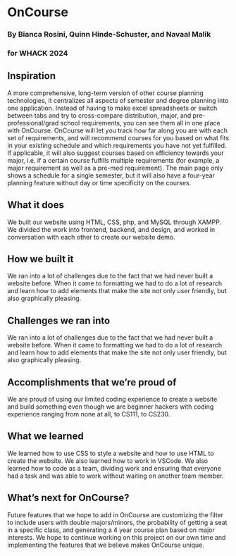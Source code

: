 # OnCourse
### By Bianca Rosini, Quinn Hinde-Schuster, and Navaal Malik
### for WHACK 2024

## Inspiration
A more comprehensive, long-term version of other course planning technologies, it centralizes all aspects of semester and degree planning into one application. Instead of having to make excel spreadsheets or switch between tabs and try to cross-compare distribution, major, and pre-professional/grad school requirements, you can see them all in one place with OnCourse. OnCourse will let you track how far along you are with each set of requirements, and will recommend courses for you based on what fits in your existing schedule and which requirements you have not yet fulfilled. If applicable, it will also suggest courses based on efficiency towards your major, i.e. if a certain course fulfills multiple requirements (for example, a major requirement as well as a pre-med requirement). The main page only shows a schedule for a single semester, but it will also have a four-year planning feature without day or time specificity on the courses.

## What it does
We built our website using HTML, CSS, php, and MySQL through XAMPP. We divided the work into frontend, backend, and design, and worked in conversation with each other to create our website demo.

## How we built it
We ran into a lot of challenges due to the fact that we had never built a website before. When it came to formatting we had to do a lot of research and learn how to add elements that make the site not only user friendly, but also graphically pleasing.

## Challenges we ran into
We ran into a lot of challenges due to the fact that we had never built a website before. When it came to formatting we had to do a lot of research and learn how to add elements that make the site not only user friendly, but also graphically pleasing.

## Accomplishments that we’re proud of
We are proud of using our limited coding experience to create a website and build something even though we are beginner hackers with coding experience ranging from none at all, to CS111, to CS230.

## What we learned
We learned how to use CSS to style a website and how to use HTML to create the website. We also learned how to work in VSCode. We also learned how to code as a team, dividing work and ensuring that everyone had a task and was able to work without waiting on another team member.

## What’s next for OnCourse?
Future features that we hope to add in OnCourse are customizing the filter to include users with double majors/minors, the probability of getting a seat in a specific class, and generating a 4 year course plan based on major interests. We hope to continue working on this project on our own time and implementing the features that we believe makes OnCourse unique.
